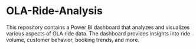 # OLA-Ride-Analysis
This repository contains a Power BI dashboard that analyzes and visualizes various aspects of OLA ride data. The dashboard provides insights into ride volume, customer behavior, booking trends, and more.
